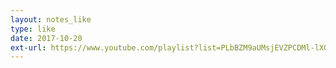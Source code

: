 ```yaml
---
layout: notes_like
type: like
date: 2017-10-20
ext-url: https://www.youtube.com/playlist?list=PLbBZM9aUMsjEVZPCDMl-lXOx50rSBNFQC
---
```

